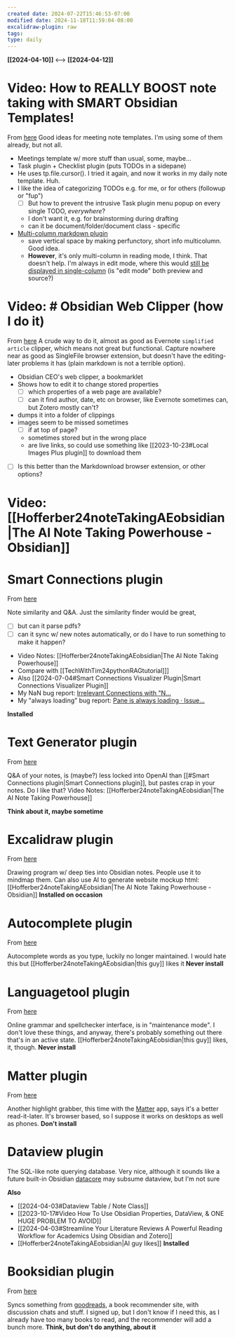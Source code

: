 ```yaml
---
created date: 2024-07-22T15:46:53-07:00
modified date: 2024-11-18T11:59:04-08:00
excalidraw-plugin: raw
tags: 
type: daily
---
```

**[[2024-04-10]]**  <-->  **[[2024-04-12]]**

# Video: How to REALLY BOOST note taking with SMART Obsidian Templates!
From [here](https://www.youtube.com/watch?v=b2_b1KrheJ4)
Good ideas for meeting note templates.  I'm using some of them already, but not all.
- Meetings template w/ more stuff than usual, some, maybe...
- Task plugin + Checklist plugin (puts TODOs in a sidepane)
- He uses tp.file.cursor().  I tried it again, and now it works in my daily note template.  Huh.
- I like the idea of categorizing TODOs e.g. for me, or for others (followup or "fup")
	- [ ] But how to prevent the intrusive Task plugin menu popup on every single TODO, *everywhere*?
	- I don't want it, e.g. for brainstorming during drafting
	- can it be document/folder/document class - specific
- [Multi-column markdown plugin](https://youtu.be/b2_b1KrheJ4?t=521)
	- save vertical space by making perfunctory, short info multicolumn.  Good idea. 
	- **However**, it's only multi-column in reading mode, I think.  That doesn't help.  I'm always in edit mode, where this would [still be displayed in single-column](https://youtu.be/b2_b1KrheJ4?t=609) (is "edit mode" both preview and source?)
# Video: # Obsidian Web Clipper (how I do it)
From [here](https://www.youtube.com/watch?v=hQF7Dw0cVP8)
A crude way to do it, almost as good as Evernote `simplified article` clipper, which means not great but functional. Capture nowhere near as good as SingleFile browser extension, but doesn't have the editing-later problems it has (plain markdown is not a terrible option).

- Obsidian CEO's web clipper, a bookmarklet
- Shows how to edit it to change stored properties
	- [ ] which properties of a web page are available?
	- [ ] can it find author, date, etc on browser, like Evernote sometimes can, but Zotero mostly can't?
- dumps it into a folder of clippings
- images seem to be missed sometimes 
	- [ ] if at top of page?
	- sometimes stored but in the wrong place
	- are live links, so could use something like [[2023-10-23#Local Images Plus plugin]] to download them
- [ ] Is this better than the Markdownload browser extension, or other options?
# Video: [[Hofferber24noteTakingAEobsidian|The AI Note Taking Powerhouse - Obsidian]]

# Smart Connections plugin
From [here](https://github.com/brianpetro/obsidian-smart-connections)

Note similarity and Q&A. Just the similarity finder would be great, 
- [ ] but can it parse pdfs?
- [ ] can it sync w/ new notes automatically, or do I have to run something to make it happen?
- Video Notes: [[Hofferber24noteTakingAEobsidian|The AI Note Taking Powerhouse]]
- Compare with [[TechWithTim24pythonRAGtutorial]]]
- Also [[2024-07-04#Smart Connections Visualizer Plugin|Smart Connections Visualizer Plugin]]
- My NaN bug report: [Irrelevant Connections with "N...](https://github.com/brianpetro/obsidian-smart-connections/issues/624)
- My "always loading" bug report: [Pane is always loading · Issue...](https://github.com/brianpetro/obsidian-smart-connections/issues/787)

**Installed**
# Text Generator plugin
From [here](https://github.com/nhaouari/obsidian-textgenerator-plugin)

Q&A of your notes, is (maybe?) less locked into OpenAI than [[#Smart Connections plugin|Smart Connections plugin]], but pastes crap in your notes.  Do I like that?  Video Notes: [[Hofferber24noteTakingAEobsidian|The AI Note Taking Powerhouse]]

**Think about it, maybe sometime**
# Excalidraw plugin
From [here](https://github.com/zsviczian/obsidian-excalidraw-plugin)

Drawing program w/ deep ties into Obsidian notes.  People use it to mindmap them.  Can also use AI to generate website mockup html: [[Hofferber24noteTakingAEobsidian|The AI Note Taking Powerhouse - Obsidian]]
**Installed on occasion** 
# Autocomplete plugin
From [here](https://github.com/Yeboster/autocomplete-obsidian)

Autocomplete words as you type, luckily no longer maintained.  I would hate this but [[Hofferber24noteTakingAEobsidian|this guy]] likes it
**Never install**
# Languagetool plugin
From [here](https://github.com/Clemens-E/obsidian-languagetool-plugin)

Online grammar and spellchecker interface, is in "maintenance mode".  I don't love these things, and anyway, there's probably something out there that's in an active state.  [[Hofferber24noteTakingAEobsidian|this guy]] likes, it, though.
**Never install**

# Matter plugin
From [here](https://github.com/getmatterapp/obsidian-matter?tab=readme-ov-file)

Another highlight grabber, this time with the [Matter](https://hq.getmatter.com/) app, says it's a better read-it-later.  It's browser based, so I suppose it works on desktops as well as phones.
**Don't install** 
# Dataview plugin

The SQL-like note querying database.  Very nice, although it sounds like a future built-in Obsidian [datacore](https://github.com/blacksmithgu/datacore) may subsume dataview, but I'm not sure

**Also**
- [[2024-04-03#Dataview Table / Note Class]]
- [[2023-10-17#Video How To Use Obsidian Properties, DataView, & ONE HUGE PROBLEM TO AVOID]]
- [[2024-04-03#Streamline Your Literature Reviews A Powerful Reading Workflow for Academics Using Obsidian and Zotero]]
- [[Hofferber24noteTakingAEobsidian|AI guy likes]] 
**Installed** 
# Booksidian plugin
From [here](https://github.com/MichaBrugger/booksidian_plugin)

Syncs something from [goodreads](https://www.goodreads.com/), a book recommender site, with discussion chats and stuff.  I signed up, but I don't know if I need this, as I already have too many books to read, and the recommender will add a bunch more.
**Think, but don't do anything, about it** 

